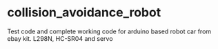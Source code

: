 # collision_avoidance_robot
Test code and complete working code for arduino based robot car from ebay kit. L298N, HC-SR04 and servo
